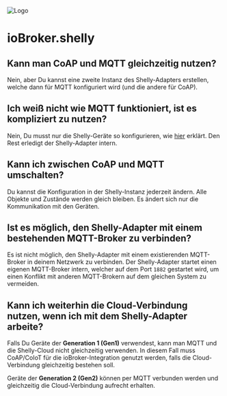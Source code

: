 ![Logo](../../admin/shelly.png)

# ioBroker.shelly

## Kann man CoAP und MQTT gleichzeitig nutzen?

Nein, aber Du kannst eine zweite Instanz des Shelly-Adapters erstellen, welche dann für MQTT konfiguriert wird (und die andere für CoAP).

## Ich weiß nicht wie MQTT funktioniert, ist es kompliziert zu nutzen?

Nein, Du musst nur die Shelly-Geräte so konfigurieren, wie [hier](protocol-mqtt.md) erklärt. Den Rest erledigt der Shelly-Adapter intern.

## Kann ich zwischen CoAP und MQTT umschalten?

Du kannst die Konfiguration in der Shelly-Instanz jederzeit ändern. Alle Objekte und Zustände werden gleich bleiben. Es ändert sich nur die Kommunikation mit den Geräten.

## Ist es möglich, den Shelly-Adapter mit einem bestehenden MQTT-Broker zu verbinden?

Es ist nicht möglich, den Shelly-Adapter mit einem existierenden MQTT-Broker in deinem Netzwerk zu verbinden. Der Shelly-Adapter startet einen eigenen MQTT-Broker intern, welcher auf dem Port ``1882`` gestartet wird, um einen Konflikt mit anderen MQTT-Brokern auf dem gleichen System zu vermeiden.

## Kann ich weiterhin die Cloud-Verbindung nutzen, wenn ich mit dem Shelly-Adapter arbeite?

Falls Du Geräte der **Generation 1 (Gen1)** verwendest, kann man MQTT und die Shelly-Cloud nicht gleichzeitig verwenden. In diesem Fall muss CoAP/CoIoT für die ioBroker-Integration genutzt werden, falls die Cloud-Verbindung gleichzeitig bestehen soll.

Geräte der **Generation 2 (Gen2)** können per MQTT verbunden werden und gleichzeitig die Cloud-Verbindung aufrecht erhalten.
